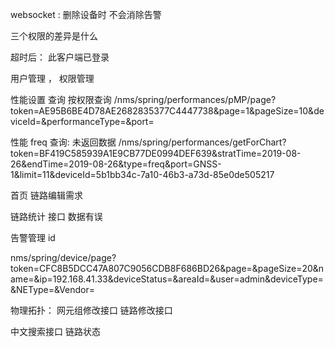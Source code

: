 websocket :
    删除设备时 不会消除告警




三个权限的差异是什么    




超时后： 此客户端已登录



用户管理 ，
权限管理









 性能设置 查询
    按权限查询
 /nms/spring/performances/pMP/page?token=AE95B6BE4D78AE2682835377C4447738&page=1&pageSize=10&deviceId=&performanceType=&port=



性能 freq 查询: 未返回数据
 /nms/spring/performances/getForChart?token=BF419C585939A1E9CB77DE0994DEF639&stratTime=2019-08-26&endTime=2019-08-26&type=freq&port=GNSS-1&limit=11&deviceId=5b1bb34c-7a10-46b3-a73d-85e0de505217 


 首页 链路编辑需求 


链路统计 接口 数据有误



告警管理 id 



<!-- 查询单个设备报错 -->
nms/spring/device/page?token=CFC8B5DCC47A807C9056CDB8F686BD26&page=&pageSize=20&name=&ip=192.168.41.33&deviceStatus=&areaId=&user=admin&deviceType=&NEType=&Vendor=




物理拓扑：
网元组修改接口
链路修改接口


中文搜索接口
链路状态
